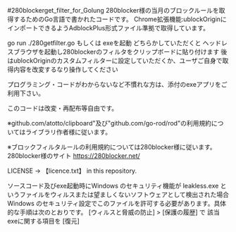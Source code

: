 #280blockerget_filter_for_Golung
280blocker様の当月のブロックルールを取得するためのGo言語で書かれたコードです。
Chrome拡張機能:ublockOriginにインポートできるようAdblockPlus形式ファイル準拠で取得しています。

go run ./280getfilter.go
もしくは
exeを起動
どちらかしていただくと
ヘッドレスブラウザを起動し280blockerのフィルタをクリップボードに貼り付けます
後はublockOriginのカスタムフィルターに設定していただくか、ユーザご自身で取得内容を改変するなり操作してください

プログラミング・コードがわからないなど不慣れな方は、添付のexeアプリをご利用下さい。

このコードは改変・再配布等自由です。

※github.com/atotto/clipboard"及び"github.com/go-rod/rod"の利用規約についてはライブラリ作者様に従います。

※ブロックフィルタルールの利用規約については280blocker様に従います。
280blocker様のサイト
https://280blocker.net/

LICENSE → 【licence.txt】 in this repository.

ソースコード及びexe起動時にWindows のセキュリティ機能が leakless.exe というファイルをウィルスまたは望ましくないソフトウェアとして検出された場合
Windows のセキュリティ設定でこのファイルを許可する必要があります。具体的な手順は次のとおりです。
[ウィルスと脅威の防止] > [保護の履歴] で 該当exeに関する項目を [復元]
